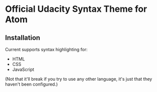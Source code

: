 # Official Udacity Syntax Theme for Atom

## Installation

Current supports syntax highlighting for:
* HTML
* CSS
* JavaScript

(Not that it'll break if you try to use any other language, it's just that they haven't been configured.)
